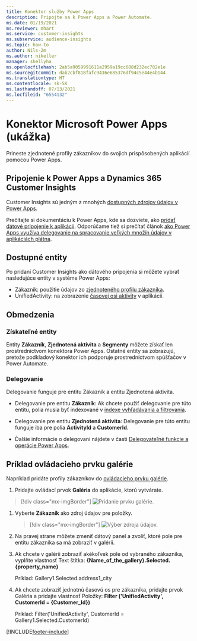 ```yaml
---
title: Konektor služby Power Apps
description: Pripojte sa k Power Apps a Power Automate.
ms.date: 01/19/2021
ms.reviewer: mhart
ms.service: customer-insights
ms.subservice: audience-insights
ms.topic: how-to
author: Nils-2m
ms.author: nikeller
manager: shellyha
ms.openlocfilehash: 2ab5a9059991611a2959a19cc688d232ec782e1e
ms.sourcegitcommit: dab2cbf818fafc9436e685376df94c5e44e4b144
ms.translationtype: HT
ms.contentlocale: sk-SK
ms.lasthandoff: 07/13/2021
ms.locfileid: "6554132"
---
```

# <a name="microsoft-power-apps-connector-preview"></a>Konektor Microsoft Power Apps (ukážka)

Prineste zjednotené profily zákazníkov do svojich prispôsobených aplikácií pomocou Power Apps.

## <a name="connect-power-apps-and-dynamics-365-customer-insights"></a>Pripojenie k Power Apps a Dynamics 365 Customer Insights

Customer Insights sú jedným z mnohých [dostupných zdrojov údajov v Power Apps](/powerapps/maker/canvas-apps/working-with-data-sources).

Prečítajte si dokumentáciu k Power Apps, kde sa dozviete, ako [pridať dátové pripojenie k aplikácii](/powerapps/maker/canvas-apps/add-data-connection). Odporúčame tiež si prečítať článok [ako Power Apps využíva delegovanie na spracovanie veľkých množín údajov v aplikáciách plátna](/powerapps/maker/canvas-apps/delegation-overview).

## <a name="available-entities"></a>Dostupné entity

Po pridaní Customer Insights ako dátového pripojenia si môžete vybrať nasledujúce entity v systéme Power Apps:

- Zákazník: použitie údajov zo [zjednoteného profilu zákazníka](customer-profiles.md).
- UnifiedActivity: na zobrazenie [časovej osi aktivity](activities.md) v aplikácii.

## <a name="limitations"></a>Obmedzenia

### <a name="retrievable-entities"></a>Získateľné entity

Entity **Zákazník**, **Zjednotená aktivita** a **Segmenty** môžete získať len prostredníctvom konektora Power Apps. Ostatné entity sa zobrazujú, pretože podkladový konektor ich podporuje prostredníctvom spúšťačov v Power Automate.  

### <a name="delegation"></a>Delegovanie

Delegovanie funguje pre entitu Zákazník a entitu Zjednotená aktivita. 

- Delegovanie pre entitu **Zákazník**: Ak chcete použiť delegovanie pre túto entitu, polia musia byť indexované v [indexe vyhľadávania a filtrovania](search-filter-index.md).  

- Delegovanie pre entitu **Zjednotená aktivita**: Delegovanie pre túto entitu funguje iba pre polia **ActivityId** a **CustomerId**.  

- Ďalšie informácie o delegovaní nájdete v časti [Delegovateľné funkcie a operácie Power Apps](/connectors/commondataservice/#power-apps-delegable-functions-and-operations-for-the-cds-for-apps). 

## <a name="example-gallery-control"></a>Príklad ovládacieho prvku galérie

Napríklad pridáte profily zákazníkov do [ovládacieho prvku galérie](/powerapps/maker/canvas-apps/add-gallery).

1. Pridajte ovládací prvok **Galéria** do aplikácie, ktorú vytvárate.

> [!div class="mx-imgBorder"]
> ![Pridanie prvku galérie.](media/connector-powerapps9.png "Pridanie prvku galérie")

1. Vyberte **Zákazník** ako zdroj údajov pre položky.

    > [!div class="mx-imgBorder"]
    > ![Výber zdroja údajov.](media/choose-datasource-powerapps.png "Výber zdroja údajov")

1. Na pravej strane môžete zmeniť dátový panel a zvoliť, ktoré pole pre entitu zákazníka sa má zobraziť v galérii.

1. Ak chcete v galérii zobraziť akékoľvek pole od vybraného zákazníka, vyplňte vlastnosť Text štítka: **{Name_of_the_gallery}.Selected.{property_name}**

    Príklad: Gallery1.Selected.address1_city

1. Ak chcete zobraziť jednotnú časovú os pre zákazníka, pridajte prvok Galéria a pridajte vlastnosť Položky: **Filter ('UnifiedActivity', CustomerId = {Customer_Id})**

    Príklad: Filter('UnifiedActivity', CustomerId = Gallery1.Selected.CustomerId)


[!INCLUDE[footer-include](../includes/footer-banner.md)]